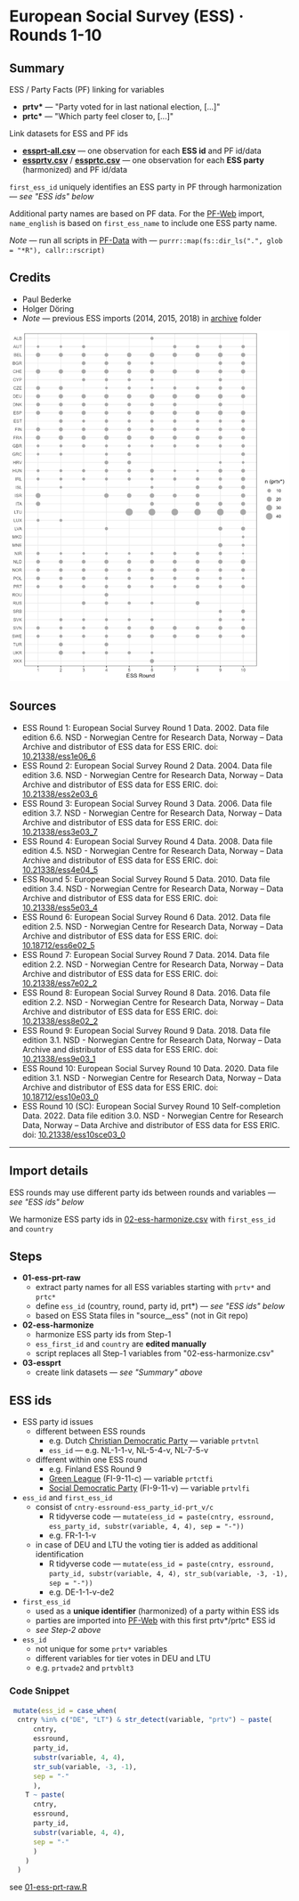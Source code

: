 # European Social Survey (ESS) · Rounds 1-10

## Summary

ESS / Party Facts (PF) linking for variables

+ __prtv*__ — "Party voted for in last national election, [...]"
+ __prtc*__ — "Which party feel closer to, [...]"

Link datasets for ESS and PF ids

+ [__essprt-all.csv__](essprt-all.csv) — one observation for each __ESS id__ and PF id/data
+ [__essprtv.csv__](essprtv.csv) / [__essprtc.csv__](../essprtc/essprtc.csv) — one
  observation for each __ESS party__ (harmonized) and PF id/data

`first_ess_id` uniquely identifies an ESS party in PF through harmonization — _see "ESS ids" below_

Additional party names are based on PF data. For the [PF-Web](https://partyfacts.herokuapp.com/data/essprtv/) import,
`name_english` is based on `first_ess_name` to include one ESS party name.

_Note_ — run all scripts in [PF-Data](https://github.com/hdigital/partyfactsdata/tree/master/import/essprtv) with — `purrr::map(fs::dir_ls(".", glob = "*R"), callr::rscript)`

## Credits

+ Paul Bederke
+ Holger Döring
+ _Note_ — previous ESS imports (2014, 2015, 2018) in [archive](archive) folder

![Number of ESS parties in prtv*](essprtv.png)

## Sources

+ ESS Round 1: European Social Survey Round 1 Data. 2002. Data file edition 6.6. NSD - Norwegian Centre for Research Data, Norway – Data Archive and distributor of ESS data for ESS ERIC. doi: [10.21338/ess1e06_6](http://dx.doi.org/10.21338/ess1e06_6)
+ ESS Round 2: European Social Survey Round 2 Data. 2004. Data file edition 3.6. NSD - Norwegian Centre for Research Data, Norway – Data Archive and distributor of ESS data for ESS ERIC. doi: [10.21338/ess2e03_6](http://dx.doi.org/10.21338/ess2e03_6)
+ ESS Round 3: European Social Survey Round 3 Data. 2006. Data file edition 3.7. NSD - Norwegian Centre for Research Data, Norway – Data Archive and distributor of ESS data for ESS ERIC. doi: [10.21338/ess3e03_7](http://dx.doi.org/10.21338/ess3e03_7)
+ ESS Round 4: European Social Survey Round 4 Data. 2008. Data file edition 4.5. NSD - Norwegian Centre for Research Data, Norway – Data Archive and distributor of ESS data for ESS ERIC. doi: [10.21338/ess4e04_5](http://dx.doi.org/10.21338/ess4e04_5)
+ ESS Round 5: European Social Survey Round 5 Data. 2010. Data file edition 3.4. NSD - Norwegian Centre for Research Data, Norway – Data Archive and distributor of ESS data for ESS ERIC. doi: [10.21338/ess5e03_4](http://dx.doi.org/10.21338/ess5e03_4)
+ ESS Round 6: European Social Survey Round 6 Data. 2012. Data file edition 2.5. NSD - Norwegian Centre for Research Data, Norway – Data Archive and distributor of ESS data for ESS ERIC. doi: [10.18712/ess6e02_5](http://dx.doi.org/10.18712/ess6e02_5)
+ ESS Round 7: European Social Survey Round 7 Data. 2014. Data file edition 2.2. NSD - Norwegian Centre for Research Data, Norway – Data Archive and distributor of ESS data for ESS ERIC. doi: [10.21338/ess7e02_2](http://dx.doi.org/10.21338/ess7e02_2)
+ ESS Round 8: European Social Survey Round 8 Data. 2016. Data file edition 2.2. NSD - Norwegian Centre for Research Data, Norway – Data Archive and distributor of ESS data for ESS ERIC. doi: [10.21338/ess8e02_2](http://dx.doi.org/10.21338/ess8e02_2)
+ ESS Round 9: European Social Survey Round 9 Data. 2018. Data file edition 3.1. NSD - Norwegian Centre for Research Data, Norway – Data Archive and distributor of ESS data for ESS ERIC. doi: [10.21338/ess9e03_1](http://dx.doi.org/10.21338/ess9e03_1)
+ ESS Round 10: European Social Survey Round 10 Data. 2020. Data file edition 3.1. NSD - Norwegian Centre for Research Data, Norway – Data Archive and distributor of ESS data for ESS ERIC. doi: [10.18712/ess10e03_0](http://dx.doi.org/10.18712/ess10e03_0)
+ ESS Round 10 (SC): European Social Survey Round 10 Self-completion Data. 2022. Data file edition 3.0. NSD - Norwegian Centre for Research Data, Norway – Data Archive and distributor of ESS data for ESS ERIC. doi: [10.21338/ess10sce03_0](http://dx.doi.org/10.21338/ess10sce03_0)

---

## Import details

ESS rounds may use different party ids between rounds and variables — _see "ESS ids" below_

We harmonize ESS party ids in [02-ess-harmonize.csv](02-ess-harmonize.csv)
with `first_ess_id`  and `country`

## Steps

+ __01-ess-prt-raw__
  + extract party names for all ESS variables starting with `prtv*` and `prtc*`
  + define `ess_id` (country, round, party id, prt*) — _see "ESS ids" below_
  + based on ESS Stata files in "source__ess" (not in Git repo)
+ __02-ess-harmonize__
  + harmonize ESS party ids from Step-1
  + `ess_first_id` and `country` are __edited manually__
  + script replaces all Step-1 variables from "02-ess-harmonize.csv"
+ __03-essprt__
  + create link datasets — _see "Summary" above_

## ESS ids

+ ESS party id issues
  + different between ESS rounds
    + e.g. Dutch [Christian Democratic Party](https://partyfacts.herokuapp.com/data/partyall/46447/) — variable `prtvtnl`
    + `ess_id` — e.g. NL-1-1-v, NL-5-4-v, NL-7-5-v
  + different within one ESS round
    + e.g. Finland ESS Round 9
    + [Green League](https://partyfacts.herokuapp.com/data/partyall/45319/) (FI-9-11-c) — variable `prtctfi`
    + [Social Democratic
      Party](https://partyfacts.herokuapp.com/data/partyall/46025/) (FI-9-11-v) —
      variable `prtvlfi`
+ `ess_id` and `first_ess_id`
  + consist of `cntry-essround-ess_party_id-prt_v/c`
    + R tidyverse code — `mutate(ess_id = paste(cntry, essround, ess_party_id,
    substr(variable, 4, 4), sep = "-"))`
    + e.g. FR-1-1-v
  + in case of DEU and LTU the voting tier is added as additional identification
    + R tidyverse code — `mutate(ess_id = paste(cntry, essround, party_id, substr(variable, 4, 4), str_sub(variable, -3, -1), sep = "-"))`
    + e.g. DE-1-1-v-de2
+ `first_ess_id`
  + used as a __unique identifier__ (harmonized) of a party within ESS ids
  + parties are imported into
  [PF-Web](https://partyfacts.herokuapp.com/data/essprtv/) with this first
  prtv*/prtc* ESS id
  + _see Step-2 above_
+ `ess_id`
  + not unique for some `prtv*` variables
  + different variables for tier votes in DEU and LTU
  + e.g. `prtvade2` and `prtvblt3`

### Code Snippet

```R
 mutate(ess_id = case_when(
  cntry %in% c("DE", "LT") & str_detect(variable, "prtv") ~ paste(
      cntry,
      essround,
      party_id,
      substr(variable, 4, 4),
      str_sub(variable, -3, -1),
      sep = "-"
      ),
    T ~ paste(
      cntry,
      essround,
      party_id,
      substr(variable, 4, 4),
      sep = "-"
      )
    )
  )
```

see [01-ess-prt-raw.R](01-ess-prt-raw.R)
